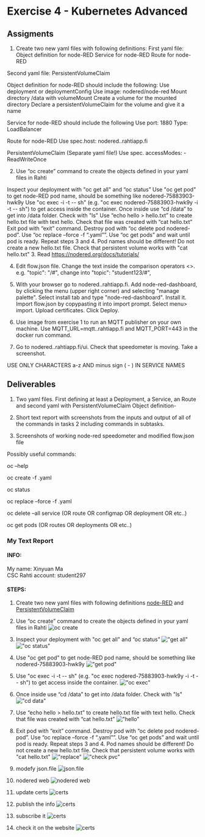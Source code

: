 # Exercise 4 - Kubernetes Advanced
## Assigments
1. Create two new yaml files with following definitions:
First yaml file:
Object definition for node-RED
Service for node-RED
Route for node-RED

Second yaml file:
PersistentVolumeClaim


Object definition for node-RED should include the following:
Use deployment or deploymentConfig
Use image: nodered/node-red
Mount directory /data with volumeMount
Create a volume for the mounted directory
Declare a persistentVolumeClaim for the volume and give it a name

Service for node-RED should include the following
Use port: 1880
Type: LoadBalancer


Route for node-RED
Use spec.host: nodered.<yourStudentId>.rahtiapp.fi

PersistentVolumeClaim (Separate yaml file!)
Use spec. accessModes:
        - ReadWriteOnce


2. Use “oc create” command to create the objects defined in your yaml files in Rahti

Inspect your deployment with "oc get all" and “oc status”
Use "oc get pod" to get node-RED pod name, should be something like nodered-75883903-hwk9y
Use "oc exec <podname> -i -t -- sh" (e.g. "oc exec nodered-75883903-hwk9y -i -t -- sh") to get access inside the container.
Once inside use “cd /data” to get into /data folder. Check with "ls"
Use “echo hello > hello.txt” to create hello.txt file with text hello. Check that file was created with “cat hello.txt”
Exit pod with “exit” command. Destroy pod with “oc delete pod nodered-pod”. Use “oc replace –force -f “<yourYaml>.yaml””. Use “oc get pods” and wait until pod is ready. Repeat steps 3 and 4. Pod names should be different! Do not create a  new hello.txt file. Check that persistent volume works with "cat hello.txt"
3. Read https://nodered.org/docs/tutorials/

4. Edit flow.json file. Change the text inside the comparison operators <>. e.g. "topic": "<studentID>/#", change into "topic": "student123/#",

5. With your browser go to nodered.<yourStudentId>.rahtiapp.fi. Add node-red-dashboard, by clicking the menu (upper right corner) and selecting "manage palette". Select install tab and type "node-red-dashboard". Install it. Import flow.json by copypasting it into import prompt. Select menu> import. Upload certificates. Click Deploy.

6. Use image from exercise 1 to run an MQTT publisher on your own machine. Use MQTT_URL=mqtt.<studentXXX>.rahtiapp.fi and MQTT_PORT=443 in the docker run command.

7. Go to nodered.<yourStudentId>.rahtiapp.fi/ui. Check that speedometer is moving. Take a screenshot.

USE ONLY CHARACTERS a-z AND minus sign ( - ) IN SERVICE NAMES


## Deliverables

1. Two yaml files. First defining at least a Deployment, a Service, an Route and second yaml with PersistentVolumeClaim Object definition-

2. Short text report with screenshots from the inputs and output of all of the commands in tasks 2 including commands in subtasks.

3. Screenshots of working node-red speedometer and modified flow.json file

Possibly useful commands:

oc –help

oc create -f <your>.yaml

oc status

oc replace –force -f <your>.yaml

oc delete –all service (OR route OR configmap OR deployment OR etc..)

oc get pods (OR routes OR deployments OR etc..)





### My Text Report
#### INFO:
   My name: Xinyuan Ma  
   CSC Rahti account: student297

#### STEPS:
1. Create two new yaml files with following definitions
[node-RED](src/node-RED.yaml) and [PersistentVolumeClaim](src/PersistentVolumeClaim.yaml)

2. Use “oc create” command to create the objects defined in your yaml files in Rahti
![oc create](pic/oc%20c.png)
3. Inspect your deployment with "oc get all" and “oc status”
!["get all"](pic/get_all.png)
!["oc status"](pic/oc_status.png)
4. Use "oc get pod" to get node-RED pod name, should be something like nodered-75883903-hwk9y
!["get pod"](pic/get_pod.png)
5. Use "oc exec <podname> -i -t -- sh" (e.g. "oc exec nodered-75883903-hwk9y -i -t -- sh") to get access inside the container.
!["oc exec"](pic/exec_sh.png)
6. Once inside use “cd /data” to get into /data folder. Check with "ls"
!["cd data"](pic/cd_data.png)
7. Use “echo hello > hello.txt” to create hello.txt file with text hello. Check that file was created with “cat hello.txt”
!["hello"](pic/hello.png)
8. Exit pod with “exit” command. Destroy pod with “oc delete pod nodered-pod”. Use “oc replace –force -f “<yourYaml>.yaml””. Use “oc get pods” and wait until pod is ready. Repeat steps 3 and 4. Pod names should be different! Do not create a  new hello.txt file. Check that persistent volume works with "cat hello.txt"
!["replace"](pic/delete_replace.png)
!["check pvc"](pic/check_pvc.png)
9. modefy json.file
![json.file](pic/json.png)
10. nodered web
![nodered web](pic/nodered.png)
11. update certs
![certs](pic/certs.png)
12. publish the info
![certs](pic/pub.png)
13. subscribe it
![certs](pic/sub.png)
14. check it on the website
![certs](pic/web.png)